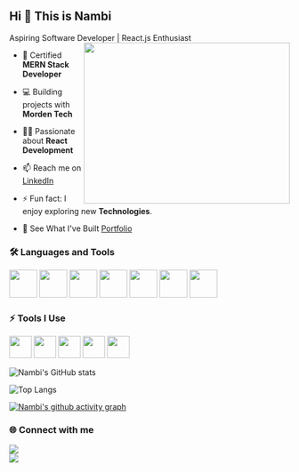 ##  Hi 👋 This is Nambi 
Aspiring Software Developer | React.js Enthusiast
<img align="right" width="370" height="290" src="https://i.pinimg.com/originals/47/f0/34/47f0342cec72b800463bf003eac1257e.gif">  

- 🌱 Certified **MERN Stack Developer**  
- 💻 Building projects with **Morden Tech**  
- 👨‍💻 Passionate about **React Development**  
- 📫 Reach me on [LinkedIn](https://www.linkedin.com/in/nambimuthuraja)  
- ⚡ Fun fact: I enjoy exploring new **Technologies**.

- 🔭 See What I've Built  [Portfolio](https://nambimuthuraja.netlify.app/)

### 🛠️ Languages and Tools
<img height="50" width="50" src="https://img.icons8.com/color/48/html-5.png"/> <img height="50" width="50" src="https://img.icons8.com/color/48/css3.png"/> <img height="50" width="50" src="https://img.icons8.com/color/48/javascript.png"/> <img height="50" width="50" src="https://img.icons8.com/color/48/react-native.png"/> <img height="50" width="50" src="https://img.icons8.com/color/48/tailwindcss.png"/> <img height="50" width="50" src="https://img.icons8.com/color/48/nodejs.png"/> <img height="50" width="50" src="https://img.icons8.com/color/48/mongodb.png"/>


### ⚡ Tools I Use
<img height="40" src="https://img.icons8.com/color/48/visual-studio-code-2019.png"/> <img height="40" src="https://img.icons8.com/color/48/git.png"/> <img height="40" src="https://img.icons8.com/color/48/github.png"/> <img height="40" src="https://img.icons8.com/color/48/figma.png"/> <img height="40" src="https://img.icons8.com/doodle/48/adobe-photoshop.png"/>


![Nambi's GitHub stats](https://github-readme-stats.vercel.app/api?username=NambiMR&theme=dark&show_icons=true)  

![Top Langs](https://github-readme-stats.vercel.app/api/top-langs/?username=NambiMR&layout=compact&theme=dark)  

[![Nambi's github activity graph](https://github-readme-activity-graph.vercel.app/graph?username=NambiMR&bg_color=000000&color=ffffff&line=51f565&point=ffffff&area=true&hide_border=true)](https://github.com/ashutosh00710/github-readme-activity-graph)


### 🌐 Connect with me  
[<img src="https://img.shields.io/badge/LinkedIn-0077B5?style=for-the-badge&logo=linkedin&logoColor=white"/>](https://www.linkedin.com/in/nambimuthuraja)  
[<img src="https://img.shields.io/badge/Gmail-D14836?style=for-the-badge&logo=gmail&logoColor=white"/>](https://github.com/NambiMR)  

<!---
NambiMR/NambiMR is a ✨ special ✨ repository because its `README.md` (this file) appears on your GitHub profile.
You can click the Preview link to take a look at your changes.
--->
